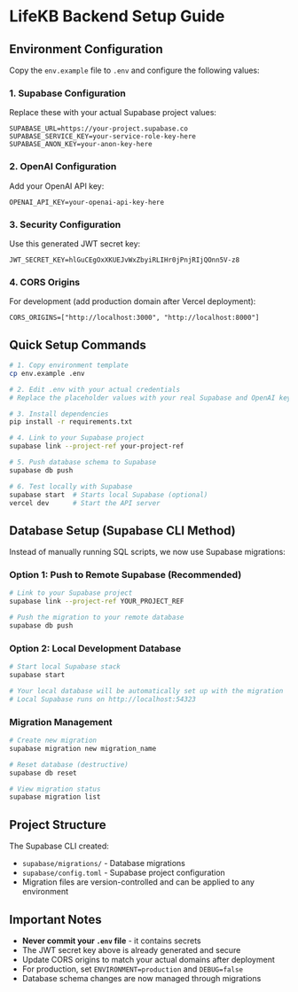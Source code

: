 # LifeKB Backend Setup Guide

## Environment Configuration

Copy the `env.example` file to `.env` and configure the following values:

### 1. Supabase Configuration
Replace these with your actual Supabase project values:
```env
SUPABASE_URL=https://your-project.supabase.co
SUPABASE_SERVICE_KEY=your-service-role-key-here
SUPABASE_ANON_KEY=your-anon-key-here
```

### 2. OpenAI Configuration
Add your OpenAI API key:
```env
OPENAI_API_KEY=your-openai-api-key-here
```

### 3. Security Configuration
Use this generated JWT secret key:
```env
JWT_SECRET_KEY=hlGuCEgOxXKUEJvWxZbyiRLIHr0jPnjRIjQOnn5V-z8
```

### 4. CORS Origins
For development (add production domain after Vercel deployment):
```env
CORS_ORIGINS=["http://localhost:3000", "http://localhost:8000"]
```

## Quick Setup Commands

```bash
# 1. Copy environment template
cp env.example .env

# 2. Edit .env with your actual credentials
# Replace the placeholder values with your real Supabase and OpenAI keys

# 3. Install dependencies
pip install -r requirements.txt

# 4. Link to your Supabase project
supabase link --project-ref your-project-ref

# 5. Push database schema to Supabase
supabase db push

# 6. Test locally with Supabase
supabase start  # Starts local Supabase (optional)
vercel dev      # Start the API server
```

## Database Setup (Supabase CLI Method)

Instead of manually running SQL scripts, we now use Supabase migrations:

### Option 1: Push to Remote Supabase (Recommended)
```bash
# Link to your Supabase project
supabase link --project-ref YOUR_PROJECT_REF

# Push the migration to your remote database
supabase db push
```

### Option 2: Local Development Database
```bash
# Start local Supabase stack
supabase start

# Your local database will be automatically set up with the migration
# Local Supabase runs on http://localhost:54323
```

### Migration Management
```bash
# Create new migration
supabase migration new migration_name

# Reset database (destructive)
supabase db reset

# View migration status
supabase migration list
```

## Project Structure

The Supabase CLI created:
- `supabase/migrations/` - Database migrations
- `supabase/config.toml` - Supabase project configuration
- Migration files are version-controlled and can be applied to any environment

## Important Notes

- **Never commit your `.env` file** - it contains secrets
- The JWT secret key above is already generated and secure
- Update CORS origins to match your actual domains after deployment
- For production, set `ENVIRONMENT=production` and `DEBUG=false`
- Database schema changes are now managed through migrations 